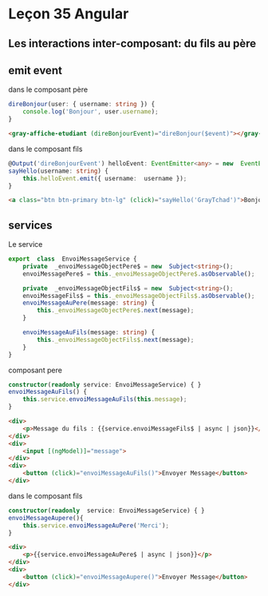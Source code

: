 # Leçon 35 Angular

## Les interactions inter-composant: du fils au père

## emit event

dans le composant père

``` typescript
direBonjour(user: { username: string }) {
	console.log('Bonjour', user.username);
}
```

``` html
<gray-affiche-etudiant (direBonjourEvent)="direBonjour($event)"></gray-affiche-etudiant>
```

dans le composant fils

``` typescript
@Output('direBonjourEvent') helloEvent: EventEmitter<any> = new  EventEmitter<any>();
sayHello(username: string) {
	this.helloEvent.emit({ username:  username });
}
```

``` html
<a class="btn btn-primary btn-lg" (click)="sayHello('GrayTchad')">Bonjour</a>
```

## services

Le service

``` typescript
export  class  EnvoiMessageService {
	private  _envoiMessageObjectPere$ = new  Subject<string>();
	envoiMessagePere$ = this._envoiMessageObjectPere$.asObservable();

	private  _envoiMessageObjectFils$ = new  Subject<string>();
	envoiMessageFils$ = this._envoiMessageObjectFils$.asObservable();
	envoiMessageAuPere(message: string) {
		this._envoiMessageObjectPere$.next(message);
	}

	envoiMessageAuFils(message: string) {
		this._envoiMessageObjectFils$.next(message);
	}
}
```

composant pere

``` typescript
constructor(readonly service: EnvoiMessageService) { }
envoiMessageAuFils() {
	this.service.envoiMessageAuFils(this.message);
}
```

``` html
<div>
    <p>Message du fils : {{service.envoiMessageFils$ | async | json}}</p>
</div>
<div>
    <input [(ngModel)]="message">
</div>
<div>
    <button (click)="envoiMessageAuFils()">Envoyer Message</button>
</div>
```

dans le composant fils

``` typescript
constructor(readonly  service: EnvoiMessageService) { }
envoiMessageAupere(){
	this.service.envoiMessageAuPere('Merci');
}
```

``` html
<div>
    <p>{{service.envoiMessageAuPere$ | async | json}}</p>
</div>
<div>
    <button (click)="envoiMessageAupere()">Envoyer Message</button>
</div>
```
